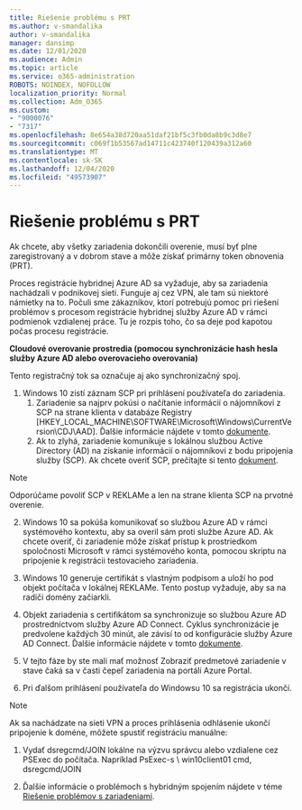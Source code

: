 ```yaml
---
title: Riešenie problému s PRT
ms.author: v-smandalika
author: v-smandalika
manager: dansimp
ms.date: 12/01/2020
ms.audience: Admin
ms.topic: article
ms.service: o365-administration
ROBOTS: NOINDEX, NOFOLLOW
localization_priority: Normal
ms.collection: Adm_O365
ms.custom:
- "9000076"
- "7317"
ms.openlocfilehash: 8e654a38d720aa51daf21bf5c3fb0da8b9c3d8e7
ms.sourcegitcommit: c069f1b53567ad14711c423740f120439a312a60
ms.translationtype: MT
ms.contentlocale: sk-SK
ms.lasthandoff: 12/04/2020
ms.locfileid: "49573907"
---
```

# <a name="troubleshoot-prt-issue"></a>Riešenie problému s PRT

Ak chcete, aby všetky zariadenia dokončili overenie, musí byť plne zaregistrovaný a v dobrom stave a môže získať primárny token obnovenia (PRT).

Proces registrácie hybridnej Azure AD sa vyžaduje, aby sa zariadenia nachádzali v podnikovej sieti. Funguje aj cez VPN, ale tam sú niektoré námietky na to. Počuli sme zákazníkov, ktorí potrebujú pomoc pri riešení problémov s procesom registrácie hybridnej služby Azure AD v rámci podmienok vzdialenej práce. Tu je rozpis toho, čo sa deje pod kapotou počas procesu registrácie.

**Cloudové overovanie prostredia (pomocou synchronizácie hash hesla služby Azure AD alebo overovacieho overovania)**

Tento registračný tok sa označuje aj ako synchronizačný spoj.

1. Windows 10 zistí záznam SCP pri prihlásení používateľa do zariadenia.
    1. Zariadenie sa najprv pokúsi o načítanie informácií o nájomníkovi z SCP na strane klienta v databáze Registry [HKEY_LOCAL_MACHINE\SOFTWARE\Microsoft\Windows\CurrentVersion\CDJ\AAD]. Ďalšie informácie nájdete v tomto [dokumente](https://docs.microsoft.com/azure/active-directory/devices/hybrid-azuread-join-control).
    2. Ak to zlyhá, zariadenie komunikuje s lokálnou službou Active Directory (AD) na získanie informácií o nájomníkovi z bodu pripojenia služby (SCP). Ak chcete overiť SCP, prečítajte si tento [dokument](https://docs.microsoft.com/azure/active-directory/devices/hybrid-azuread-join-manual#configure-a-service-connection-point). 

> [!NOTE]
> Odporúčame povoliť SCP v REKLAMe a len na strane klienta SCP na prvotné overenie.

2. Windows 10 sa pokúša komunikovať so službou Azure AD v rámci systémového kontextu, aby sa overil sám proti službe Azure AD. Ak chcete overiť, či zariadenie môže získať prístup k prostriedkom spoločnosti Microsoft v rámci systémového konta, pomocou skriptu na pripojenie k registrácii testovacieho zariadenia.

3. Windows 10 generuje certifikát s vlastným podpisom a uloží ho pod objekt počítača v lokálnej REKLAMe. Tento postup vyžaduje, aby sa na radiči domény začiarkli.

4. Objekt zariadenia s certifikátom sa synchronizuje so službou Azure AD prostredníctvom služby Azure AD Connect. Cyklus synchronizácie je predvolene každých 30 minút, ale závisí to od konfigurácie služby Azure AD Connect. Ďalšie informácie nájdete v tomto [dokumente](https://docs.microsoft.com/azure/active-directory/hybrid/how-to-connect-sync-configure-filtering#organizational-unitbased-filtering).

5. V tejto fáze by ste mali mať možnosť Zobraziť predmetové zariadenie v stave čaká sa v časti čepeľ zariadenia na portáli Azure Portal.

6. Pri ďalšom prihlásení používateľa do Windowsu 10 sa registrácia ukončí. 

> [!NOTE]
> Ak sa nachádzate na sieti VPN a proces prihlásenia odhlásenie ukončí pripojenie k doméne, môžete spustiť registráciu manuálne:
 1. Vydať dsregcmd/JOIN lokálne na výzvu správcu alebo vzdialene cez PSExec do počítača. Napríklad PsExec-s \\ win10client01 cmd, dsregcmd/JOIN

 2. Ďalšie informácie o problémoch s hybridným spojením nájdete v téme [Riešenie problémov s zariadeniami](https://techcommunity.microsoft.com/t5/azure-active-directory-identity/azure-ad-mailbag-frequent-questions-about-using-device-based/ba-p/1257344).
